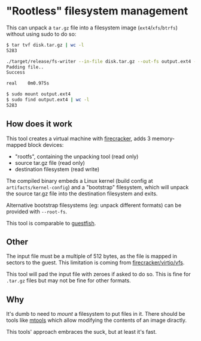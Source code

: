 # "Rootless" filesystem management

This can unpack a `tar.gz` file into a filesystem image (`ext4`/`xfs`/`btrfs`) without using sudo to do so:

```bash
$ tar tvf disk.tar.gz | wc -l                                                                                                                                     
5283

./target/release/fs-writer --in-file disk.tar.gz --out-fs output.ext4 --pad-input-with-zeroes
Padding file..
Success

real    0m0.975s

$ sudo mount output.ext4
$ sudo find output.ext4 | wc -l
5283
```

## How does it work

This tool creates a virtual machine with [firecracker](https://github.com/firecracker-microvm/firecracker/tree/main), adds 3 memory-mapped block devices:
- "rootfs", containing the unpacking tool (read only)
- source tar.gz file (read only)
- destination filesystem (read write)

The compiled binary embeds a Linux kernel (build config at `artifacts/kernel-config`) and a "bootstrap" filesystem, which will
unpack the source tar.gz file into the destination filesystem and exits.

Alternative bootstrap filesystems (eg: unpack different formats) can be provided with `--root-fs`.

This tool is comparable to [guestfish](https://libguestfs.org/guestfish.1.html).


## Other

The input file must be a multiple of 512 bytes, as the file is mapped in sectors to the guest. This limitation is coming from [firecracker/virtio/vfs](https://github.com/firecracker-microvm/firecracker/blob/aa6d25d0d226732602733d9f007bcf345d7aaa76/src/vmm/src/devices/virtio/block/virtio/device.rs#L93).

This tool will pad the input file with zeroes if asked to do so. This is fine for `.tar.gz` files but may not be fine for other formats.

## Why

It's dumb to need to _mount_ a filesystem to put files in it. There should be tools like [mtools](https://www.gnu.org/software/mtools/manual/mtools.html) which allow modifying the contents of an image diractly. 

This tools' approach embraces the suck, but at least it's fast.
